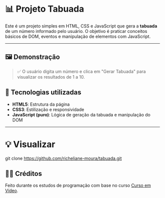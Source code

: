 # 📊 Projeto Tabuada

Este é um projeto simples em HTML, CSS e JavaScript que gera a **tabuada** de um número informado pelo usuário. O objetivo é praticar conceitos básicos de DOM, eventos e manipulação de elementos com JavaScript.

---

## 🖼️ Demonstração

> ✅ O usuário digita um número e clica em "Gerar Tabuada" para visualizar os resultados de 1 a 10.


## 🚀 Tecnologias utilizadas

- **HTML5**: Estrutura da página
- **CSS3**: Estilização e responsividade
- **JavaScript (puro)**: Lógica de geração da tabuada e manipulação do DOM

---

# 💡 Visualizar

git clone https://github.com/richeliane-moura/tabuada.git

## 👨‍💻 Créditos

Feito durante os estudos de programação com base no curso [Curso em Vídeo](https://www.cursoemvideo.com/). 

